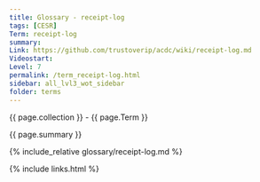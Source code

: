 ```yaml
---
title: Glossary - receipt-log
tags: [CESR]
Term: receipt-log
summary: 
Link: https://github.com/trustoverip/acdc/wiki/receipt-log.md
Videostart: 
Level: 7
permalink: /term_receipt-log.html
sidebar: all_lvl3_wot_sidebar
folder: terms
---
```


{{ page.collection }} - {{ page.Term }}

   {{ page.summary }}

{% include_relative glossary/receipt-log.md %}

 {% include links.html %} 
